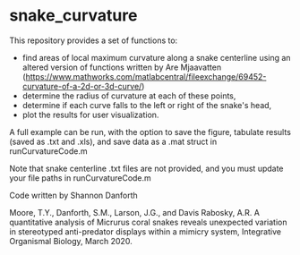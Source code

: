 # snake_curvature

This repository provides a set of functions to:
- find areas of local maximum curvature along a snake centerline using an 
  altered version of functions written by Are Mjaavatten 
  (https://www.mathworks.com/matlabcentral/fileexchange/69452-curvature-of-a-2d-or-3d-curve/)
- determine the radius of curvature at each of these points, 
- determine if each curve falls to the left or right of the snake's head, 
- plot the results for user visualization.

A full example can be run, with the option to save the figure, tabulate results 
(saved as .txt and .xls), and save data as a .mat struct in runCurvatureCode.m

Note that snake centerline .txt files are not provided, and you must update your file paths in runCurvatureCode.m

Code written by Shannon Danforth

Moore, T.Y., Danforth, S.M., Larson, J.G., and Davis Rabosky, A.R. A quantitative analysis of Micrurus coral snakes reveals unexpected variation in stereotyped anti-predator displays within a mimicry system, Integrative Organismal Biology, March 2020.
